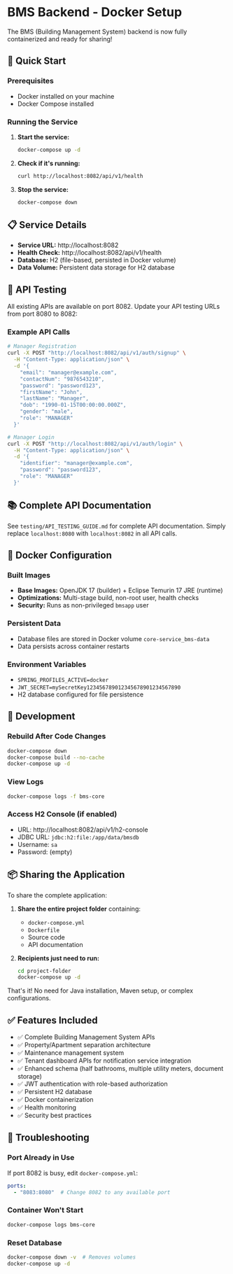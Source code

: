 # BMS Backend - Docker Setup

The BMS (Building Management System) backend is now fully containerized and ready for sharing!

## 🚀 Quick Start

### Prerequisites
- Docker installed on your machine
- Docker Compose installed

### Running the Service

1. **Start the service:**
   ```bash
   docker-compose up -d
   ```

2. **Check if it's running:**
   ```bash
   curl http://localhost:8082/api/v1/health
   ```

3. **Stop the service:**
   ```bash
   docker-compose down
   ```

## 📋 Service Details

- **Service URL:** http://localhost:8082
- **Health Check:** http://localhost:8082/api/v1/health
- **Database:** H2 (file-based, persisted in Docker volume)
- **Data Volume:** Persistent data storage for H2 database

## 🔗 API Testing

All existing APIs are available on port 8082. Update your API testing URLs from port 8080 to 8082:

### Example API Calls
```bash
# Manager Registration
curl -X POST "http://localhost:8082/api/v1/auth/signup" \
  -H "Content-Type: application/json" \
  -d '{
    "email": "manager@example.com",
    "contactNum": "9876543210",
    "password": "password123",
    "firstName": "John",
    "lastName": "Manager",
    "dob": "1990-01-15T00:00:00.000Z",
    "gender": "male",
    "role": "MANAGER"
  }'

# Manager Login
curl -X POST "http://localhost:8082/api/v1/auth/login" \
  -H "Content-Type: application/json" \
  -d '{
    "identifier": "manager@example.com",
    "password": "password123",
    "role": "MANAGER"
  }'
```

## 📚 Complete API Documentation

See `testing/API_TESTING_GUIDE.md` for complete API documentation. Simply replace `localhost:8080` with `localhost:8082` in all API calls.

## 🐳 Docker Configuration

### Built Images
- **Base Images:** OpenJDK 17 (builder) + Eclipse Temurin 17 JRE (runtime)
- **Optimizations:** Multi-stage build, non-root user, health checks
- **Security:** Runs as non-privileged `bmsapp` user

### Persistent Data
- Database files are stored in Docker volume `core-service_bms-data`
- Data persists across container restarts

### Environment Variables
- `SPRING_PROFILES_ACTIVE=docker`
- `JWT_SECRET=mySecretKey123456789012345678901234567890`
- H2 database configured for file persistence

## 🔧 Development

### Rebuild After Code Changes
```bash
docker-compose down
docker-compose build --no-cache
docker-compose up -d
```

### View Logs
```bash
docker-compose logs -f bms-core
```

### Access H2 Console (if enabled)
- URL: http://localhost:8082/api/v1/h2-console
- JDBC URL: `jdbc:h2:file:/app/data/bmsdb`
- Username: `sa`
- Password: (empty)

## 📦 Sharing the Application

To share the complete application:

1. **Share the entire project folder** containing:
   - `docker-compose.yml`
   - `Dockerfile`
   - Source code
   - API documentation

2. **Recipients just need to run:**
   ```bash
   cd project-folder
   docker-compose up -d
   ```

That's it! No need for Java installation, Maven setup, or complex configurations.

## ✅ Features Included

- ✅ Complete Building Management System APIs
- ✅ Property/Apartment separation architecture
- ✅ Maintenance management system
- ✅ Tenant dashboard APIs for notification service integration
- ✅ Enhanced schema (half bathrooms, multiple utility meters, document storage)
- ✅ JWT authentication with role-based authorization
- ✅ Persistent H2 database
- ✅ Docker containerization
- ✅ Health monitoring
- ✅ Security best practices

## 🛑 Troubleshooting

### Port Already in Use
If port 8082 is busy, edit `docker-compose.yml`:
```yaml
ports:
  - "8083:8080"  # Change 8082 to any available port
```

### Container Won't Start
```bash
docker-compose logs bms-core
```

### Reset Database
```bash
docker-compose down -v  # Removes volumes
docker-compose up -d
```